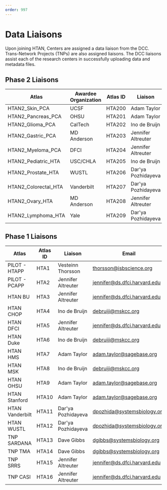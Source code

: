```yaml
---
order: 997
---
```


# Data Liaisons

Upon joining HTAN, Centers are assigned a data liaison from the DCC.  Trans-Network Projects (TNPs) are also assigned liaisons. The DCC liaisons assist each of the research centers in successfully uploading data and metadata files.  

## Phase 2 Liaisons

| Atlas | Awardee Organization | Atlas ID | Liaison | Email |
|-------|-----------------|----------|---------|-------|
| HTAN2_Skin_PCA | UCSF | HTA200 | Adam Taylor | adam.taylor@sagebase.org |
| HTAN2_Pancreas_PCA | OHSU  | HTA201 | Adam Taylor | adam.taylor@sagebase.org |
| HTAN2_Glioma_PCA | CalTech | HTA202 | Ino de Bruijn | debruiji@mskcc.org |
| HTAN2_Gastric_PCA | MD Anderson | HTA203 | Jennifer Altreuter | jennifer@ds.dfci.harvard.edu |
| HTAN2_Myeloma_PCA | DFCI | HTA204 | Jennifer Altreuter | jennifer@ds.dfci.harvard.edu |
| HTAN2_Pediatric_HTA | USC/CHLA | HTA205 | Ino de Bruijn | debruiji@mskcc.org |
| HTAN2_Prostate_HTA | WUSTL | HTA206 | Dar'ya Pozhidayeva | dpozhida@systemsbiology.org |
| HTAN2_Colorectal_HTA | Vanderbilt | HTA207 | Dar'ya Pozhidayeva | dpozhida@systemsbiology.org |
| HTAN2_Ovary_HTA | MD Anderson | HTA208 | Jennifer Altreuter | jennifer@ds.dfci.harvard.edu |
| HTAN2_Lymphoma_HTA | Yale | HTA209 | Dar'ya Pozhidayeva | dpozhida@systemsbiology.org |


## Phase 1 Liaisons

| Atlas | Atlas ID | Liaison | Email |
|-------|----------|---------|-------|
| PILOT - HTAPP | HTA1 | Vesteinn Thorsson | thorsson@isbscience.org |
| PILOT - PCAPP | HTA2 | Jennifer Altreuter | jennifer@ds.dfci.harvard.edu |
| HTAN BU | HTA3 | Jennifer Altreuter | jennifer@ds.dfci.harvard.edu | 
| HTAN CHOP | HTA4 | Ino de Bruijn | debruiji@mskcc.org |
| HTAN DFCI | HTA5 | Jennifer Altreuter | jennifer@ds.dfci.harvard.edu | 
| HTAN Duke | HTA6 | Ino de Bruijn | debruiji@mskcc.org |
| HTAN HMS | HTA7 | Adam Taylor | adam.taylor@sagebase.org |
| HTAN MSK | HTA8 | Ino de Bruijn | debruiji@mskcc.org |
| HTAN OHSU | HTA9 | Adam Taylor | adam.taylor@sagebase.org |
| HTAN Stanford | HTA10 | Adam Taylor | adam.taylor@sagebase.org |
| HTAN Vanderbilt | HTA11 | Dar'ya Pozhidayeva | dpozhida@systemsbiology.org |
| HTAN WUSTL | HTA12 | Dar'ya Pozhidayeva | dpozhida@systemsbiology.org |
| TNP SARDANA | HTA13 | Dave Gibbs | dgibbs@systemsbiology.org |
| TNP TMA | HTA14 | Dave Gibbs | dgibbs@systemsbiology.org |
| TNP SRRS | HTA15 | Jennifer Altreuter | jennifer@ds.dfci.harvard.edu |
| TNP CASI | HTA16 | Jennifer Altreuter | jennifer@ds.dfci.harvard.edu |